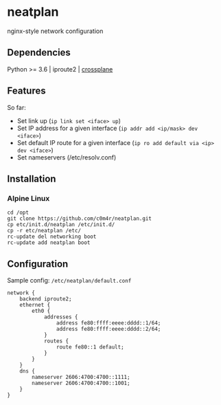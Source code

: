# neatplan

nginx-style network configuration

## Dependencies

Python >= 3.6 | iproute2 | [crossplane](https://github.com/nginxinc/crossplane)

## Features

So far:

- Set link up (`ip link set <iface> up`)
- Set IP address for a given interface (`ip addr add <ip/mask> dev <iface>`)
- Set default IP route for a given interface (`ip ro add default via <ip> dev <iface>`)
- Set nameservers (/etc/resolv.conf)

## Installation

### Alpine Linux

```
cd /opt
git clone https://github.com/c0m4r/neatplan.git
cp etc/init.d/neatplan /etc/init.d/
cp -r etc/neatplan /etc/
rc-update del networking boot
rc-update add neatplan boot
```

## Configuration

Sample config: `/etc/neatplan/default.conf`

```nginx
network {
    backend iproute2;
    ethernet {
        eth0 {
            addresses {
                address fe80:ffff:eeee:dddd::1/64;
                address fe80:ffff:eeee:dddd::2/64;
            }
            routes {
                route fe80::1 default;
            }
        }
    }
    dns {
        nameserver 2606:4700:4700::1111;
        nameserver 2606:4700:4700::1001;
    }
}
```
